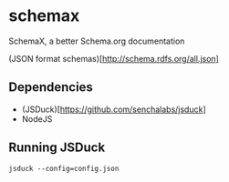 schemax
=======

SchemaX, a better Schema.org documentation

(JSON format schemas)[http://schema.rdfs.org/all.json]


Dependencies
------------

- (JSDuck)[https://github.com/senchalabs/jsduck]
- NodeJS


Running JSDuck
--------------

`jsduck --config=config.json`
